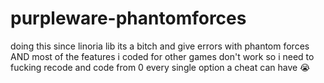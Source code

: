 # purpleware-phantomforces

doing this since linoria lib its a bitch and give errors with phantom forces AND most of the features i coded for other games don't work so i need to fucking recode and code from 0 every single option a cheat can have :sob:
